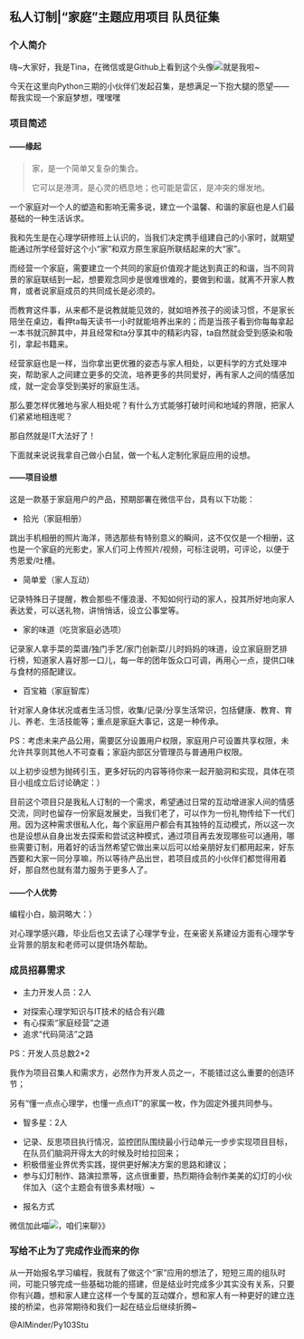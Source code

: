 ## 私人订制|“家庭”主题应用项目 队员征集

### 个人简介

嗨~大家好，我是Tina，在微信或是Github上看到这个头像![](http://wx3.sinaimg.cn/mw690/760ab58dgy1fd05rqwtecj200u00udfl.jpg)就是我啦~

今天在这里向Python三期的小伙伴们发起召集，是想满足一下抱大腿的愿望——帮我实现一个家庭梦想，嘿嘿嘿

### 项目简述

#### ——缘起

> 家，是一个简单又复杂的集合。
> 
> 它可以是港湾，是心灵的栖息地；也可能是雷区，是冲突的爆发地。

一个家庭对一个人的塑造和影响无需多说，建立一个温馨、和谐的家庭也是人们最基础的一种生活诉求。

我和先生是在心理学研修班上认识的，当我们决定携手组建自己的小家时，就期望能通过所学经营好这个小“家”和双方原生家庭所联结起来的大“家”。

而经营一个家庭，需要建立一个共同的家庭价值观才能达到真正的和谐，当不同背景的家庭联结到一起，想要观念同步是很难很难的，要做到和谐，就离不开家人教育，或者说家庭成员的共同成长是必须的。

而教育这件事，从来都不是说教就能见效的，就如培养孩子的阅读习惯，不是家长陪坐在桌边，看押ta每天读书一小时就能培养出来的；而是当孩子看到你每每拿起一本书就沉醉其中，并且经常和ta分享其中的精彩内容，ta自然就会受到感染和吸引，拿起书籍来。

经营家庭也是一样，当你拿出更优雅的姿态与家人相处，以更科学的方式处理冲突，帮助家人之间建立更多的交流，培养更多的共同爱好，再有家人之间的情感加成，就一定会享受到美好的家庭生活。

那么要怎样优雅地与家人相处呢？有什么方式能够打破时间和地域的界限，把家人们紧紧地相连呢？

那自然就是IT大法好了！

下面就来说说我拿自己做小白鼠，做一个私人定制化家庭应用的设想。

#### ——项目设想

这是一款基于家庭用户的产品，预期部署在微信平台，具有以下功能：

* 拾光（家庭相册）

跳出手机相册的照片海洋，筛选那些有特别意义的瞬间，这不仅仅是一个相册，这也是一个家庭的光影史，家人们可上传照片/视频，可标注说明，可评论，以便于秀恩爱/吐槽。

* 简单爱（家人互动）

记录特殊日子提醒，教会那些不懂浪漫、不知如何行动的家人，投其所好地向家人表达爱，可以送礼物，讲悄悄话，设立公事堂等。

* 家的味道（吃货家庭必选项）

记录家人拿手菜的菜谱/独门手艺/家门创新菜/儿时妈妈的味道，设立家庭厨艺排行榜，知道家人喜好那一口儿，每一年的团年饭众口可调，再用心一点，提供口味与食材的搭配建议。

* 百宝箱（家庭智库）

针对家人身体状况或者生活习惯，收集/记录/分享生活常识，包括健康、教育、育儿、养老、生活技能等；重点是家庭大事记，这是一种传承。

PS：考虑未来产品公用，需要区分设置用户权限，家庭用户可设置共享权限，未允许共享则其他人不可查看；家庭内部区分管理员与普通用户权限。

以上初步设想为抛砖引玉，更多好玩的内容等待你来一起开脑洞和实现，具体在项目小组成立后讨论确定：）

目前这个项目只是我私人订制的一个需求，希望通过日常的互动增进家人间的情感交流，同时也留存一份家庭发展史，当我们老了，可以作为一份礼物传给下一代们用。因为这种需求很私人化，每个家庭用户都会有其独特的互动模式，所以这一次也是设想从自身出发去探索和尝试这种模式，通过项目再去发现哪些可以通用，哪些需要订制，用着好的话当然希望它做出来以后可以给亲朋好友们都用起来，好东西要和大家一同分享嘛，所以等待产品出世，若项目成员的小伙伴们都觉得用着好，那自然也就有潜力服务于更多人了。

#### ——个人优势

编程小白，脑洞略大：）

对心理学感兴趣，毕业后也又去读了心理学专业，在亲密关系建设方面有心理学专业背景的朋友和老师可以提供场外帮助。

### 成员招募需求

- 主力开发人员：2人
 * 对探索心理学知识与IT技术的结合有兴趣
 * 有心探索“家庭经营”之道
 * 追求“代码简洁”之路

PS：开发人员总数2+2

我作为项目召集人和需求方，必然作为开发人员之一，不能错过这么重要的创造环节；

另有“懂一点点心理学，也懂一点点IT”的家属一枚，作为固定外援共同参与。

- 智多星：2人
 * 记录、反思项目执行情况，监控团队围绕最小行动单元一步步实现项目目标，在队员们脑洞开得太大的时候及时给拉回来；
 * 积极借鉴业界优秀实践，提供更好解决方案的思路和建议；
 * 参与幻灯制作、路演拉票等，这点很重要，热烈期待会制作美美的幻灯的小伙伴加入（这个主题会有很多素材哦）~

- 报名方式

微信加此喵![](http://wx3.sinaimg.cn/mw690/760ab58dgy1fd05rqwtecj200u00udfl.jpg)，咱们来聊》》

### 写给不止为了完成作业而来的你
从一开始报名学习编程，我就有了做这个“家”应用的想法了，短短三周的组队时间，可能只够完成一些基础功能的搭建，但是结业时完成多少其实没有关系，只要你有兴趣，想和家人建立这样一个专属的互动媒介，想和家人有一种更好的建立连接的桥梁，也非常期待和我们一起在结业后继续折腾~

@AIMinder/Py103Stu
